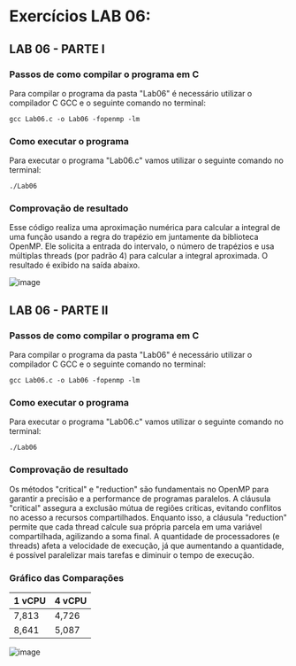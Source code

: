 # Exercícios LAB 06:

## LAB 06 - PARTE I

### Passos de como compilar o programa em C

Para compilar o programa da pasta "Lab06" é necessário utilizar o compilador C GCC e o seguinte comando no terminal:

`gcc Lab06.c -o Lab06 -fopenmp -lm`

### Como executar o programa

Para executar o programa "Lab06.c" vamos utilizar o seguinte comando no terminal: 

`./Lab06`

### Comprovação de resultado

Esse código realiza uma aproximação numérica para calcular a integral de uma função usando a regra do trapézio em juntamente da biblioteca OpenMP. Ele solicita a entrada do intervalo, o número de trapézios e usa múltiplas threads (por padrão 4) para calcular a integral aproximada. O resultado é exibido na saída abaixo.

![image](https://user-images.githubusercontent.com/84693356/233215573-25d4dd52-7743-42ab-82f4-4e5a0068df65.png)

## LAB 06 - PARTE II

### Passos de como compilar o programa em C

Para compilar o programa da pasta "Lab06" é necessário utilizar o compilador C GCC e o seguinte comando no terminal:

`gcc Lab06.c -o Lab06 -fopenmp -lm`

### Como executar o programa

Para executar o programa "Lab06.c" vamos utilizar o seguinte comando no terminal: 

`./Lab06`

### Comprovação de resultado

Os métodos "critical" e "reduction" são fundamentais no OpenMP para garantir a precisão e a performance de programas paralelos. A cláusula "critical" assegura a exclusão mútua de regiões críticas, evitando conflitos no acesso a recursos compartilhados. Enquanto isso, a cláusula "reduction" permite que cada thread calcule sua própria parcela em uma variável compartilhada, agilizando a soma final. A quantidade de processadores (e threads) afeta a velocidade de execução, já que aumentando a quantidade, é possível paralelizar mais tarefas e diminuir o tempo de execução.

### Gráfico das Comparações

| 1 vCPU | 4 vCPU |
| -------- | -------- |
| 7,813 | 4,726 |
| 8,641 | 5,087 |

![image](https://user-images.githubusercontent.com/84693356/234723191-fdfd51fb-6feb-433d-a9cc-ec468edf0f0e.png)

